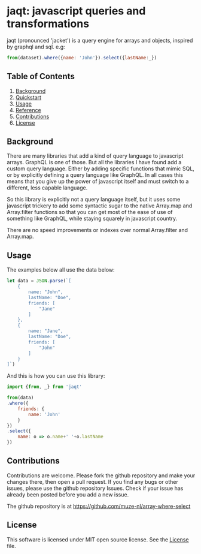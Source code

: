 # jaqt: javascript queries and transformations

jaqt (pronounced 'jacket') is a query engine for arrays and objects, inspired by graphql and sql. e.g:

```javascript
from(dataset).where({name: 'John'}).select({lastName:_})
```

## Table of Contents

1. [Background](#background)
2. [Quickstart](docs/quickstart.md)
3. [Usage](#usage)
4. [Reference](docs/reference.md)
5. [Contributions](#contributions)
6. [License](#license)

<a name="background"></a>
## Background

There are many libraries that add a kind of query language to javascript arrays. GraphQL is one of those. But all the libraries I have found add a custom query language. Either by adding specific functions that mimic SQL, or by explicitly defining a query language like GraphQL. In all cases this means that you give up the power of javascript itself and must switch to a different, less capable language.

So this library is explicitly not a query language itself, but it uses some javascript trickery to add some syntactic sugar to the native Array.map and Array.filter functions so that you can get most of the ease of use of something like GraphQL, while staying squarely in javascript country.

There are no speed improvements or indexes over normal Array.filter and Array.map.

<a name="usage"></a>
## Usage

The examples below all use the data below:

```javascript
let data = JSON.parse(`[
	{
		name: "John",
		lastName: "Doe",
		friends: [
			"Jane"
		]
	},
	{
		name: "Jane",
		lastName: "Doe",
		friends: [
			"John"
		]
	}
]`)
```

And this is how you can use this library:

```javascript
import {from, _} from 'jaqt'

from(data)
.where({
	friends: {
		name: 'John'
	}
})
.select({
	name: o => o.name+' '+o.lastName
})
```

<a name="contributions"></a>
## Contributions

Contributions are welcome. Please fork the github repository and make your changes there, then open a pull request.
If you find any bugs or other issues, please use the github repository Issues. Check if your issue has already been posted before you add a new issue.

The github repository is at https://github.com/muze-nl/array-where-select

<a name="license"></a>
## License

This software is licensed under MIT open source license. See the [License](./LICENSE) file.
